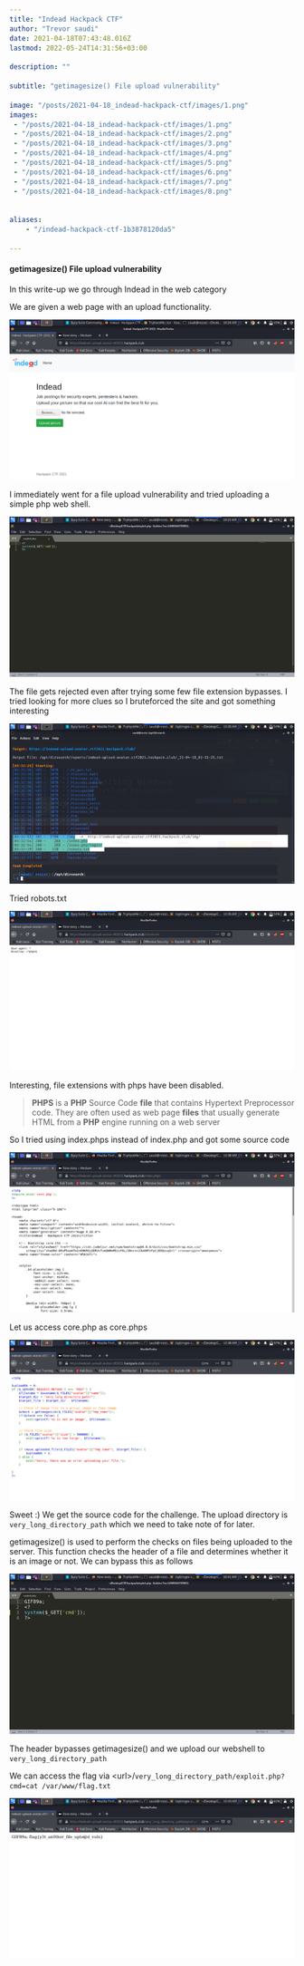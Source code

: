 ```yaml
---
title: "Indead Hackpack CTF"
author: "Trevor saudi"
date: 2021-04-18T07:43:48.016Z
lastmod: 2022-05-24T14:31:56+03:00

description: ""

subtitle: "getimagesize() File upload vulnerability"

image: "/posts/2021-04-18_indead-hackpack-ctf/images/1.png" 
images:
 - "/posts/2021-04-18_indead-hackpack-ctf/images/1.png"
 - "/posts/2021-04-18_indead-hackpack-ctf/images/2.png"
 - "/posts/2021-04-18_indead-hackpack-ctf/images/3.png"
 - "/posts/2021-04-18_indead-hackpack-ctf/images/4.png"
 - "/posts/2021-04-18_indead-hackpack-ctf/images/5.png"
 - "/posts/2021-04-18_indead-hackpack-ctf/images/6.png"
 - "/posts/2021-04-18_indead-hackpack-ctf/images/7.png"
 - "/posts/2021-04-18_indead-hackpack-ctf/images/8.png"


aliases:
    - "/indead-hackpack-ctf-1b3878120da5"

---
```


#### getimagesize() File upload vulnerability

In this write-up we go through Indead in the web category

We are given a web page with an upload functionality.

![image](/posts/2021-04-18_indead-hackpack-ctf/images/1.png#layoutTextWidth)


I immediately went for a file upload vulnerability and tried uploading a simple php web shell.

![image](/posts/2021-04-18_indead-hackpack-ctf/images/2.png#layoutTextWidth)


The file gets rejected even after trying some few file extension bypasses. I tried looking for more clues so I bruteforced the site and got something interesting

![image](/posts/2021-04-18_indead-hackpack-ctf/images/3.png#layoutTextWidth)


Tried robots.txt

![image](/posts/2021-04-18_indead-hackpack-ctf/images/4.png#layoutTextWidth)


Interesting, file extensions with phps have been disabled.
> **PHPS** is a **PHP** Source Code **file** that contains Hypertext Preprocessor code. They are often used as web page **files** that usually generate HTML from a **PHP** engine running on a web server

So I tried using index.phps instead of index.php and got some source code

![image](/posts/2021-04-18_indead-hackpack-ctf/images/5.png#layoutTextWidth)


Let us access core.php as core.phps

![image](/posts/2021-04-18_indead-hackpack-ctf/images/6.png#layoutTextWidth)


Sweet :) We get the source code for the challenge. The upload directory is `very_long_directory_path` which we need to take note of for later.

getimagesize() is used to perform the checks on files being uploaded to the server. This function checks the header of a file and determines whether it is an image or not. We can bypass this as follows

![image](/posts/2021-04-18_indead-hackpack-ctf/images/7.png#layoutTextWidth)


The header bypasses getimagesize() and we upload our webshell to `very_long_directory_path`

We can access the flag via &lt;url&gt;/`very_long_directory_path/exploit.php?cmd=cat /var/www/flag.txt`

![image](/posts/2021-04-18_indead-hackpack-ctf/images/8.png#layoutTextWidth)
